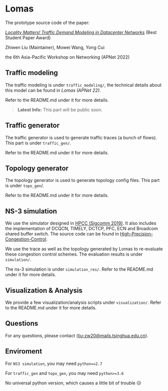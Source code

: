 # Lomas

The prototype source code of the paper:

[*Locality Matters! Traffic Demand Modeling in Datacenter Networks*](https://conferences.sigcomm.org/events/apnet2022/papers/Locality%20Matters!%20Traffic%20Demand%20Modeling%20in%20Datacenter%20Networks.pdf) (Best Student Paper Award)

Zhiwen Liu (Maintainer), Mowei Wang, Yong Cui

the 6th Asia-Pacific Workshop on Networking (APNet 2022)

## Traffic modeling

The traffic modeling is under `traffic_modeling/`, the technical details about this model can be found in *Lomas (APNet 22).*

Refer to the README.md under it for more details.

> __Latest Info:__ This part will be public soon.

## Traffic generator

The traffic generator is used to generate traffic traces (a bunch of flows). This part is under `traffic_gen/`.

Refer to the README.md under it for more details.

## Topology generator

The topology generator is used to generate topology config files. This part is under `topo_gen`/.

Refer to the README.md under it for more details.

## NS-3 simulation

We use the simulator designed in [HPCC (Sigcomm 2019)](https://dl.acm.org/doi/10.1145/3341302.3342085). It also includes the implementation of DCQCN, TIMELY, DCTCP, PFC, ECN and Broadcom shared buffer switch. The source code can be found in [High-Precision-Congestion-Control](https://github.com/alibaba-edu/High-Precision-Congestion-Control.git).

We use the trace as well as the topology generated by Lomas to re-evaluate these congestion control schemes. The evaluation results is under `simulation/`.

The ns-3 simulation is under `simulation_res/`. Refer to the README.md under it for more details.


## Visualization & Analysis

We provide a few visualization/analysis scripts under `visualization/`. Refer to the README.md under it for more details.

## Questions

For any questions, please contact  (liu-zw20@mails.tsinghua.edu.cn).

## Enviroment

For `NS3 simulation`, you may need `python==2.7`

For `traffic_gen` and `topo_gen`, you may need `python>=3.6`

No universal python version, which causes a little bit of trouble 😥
